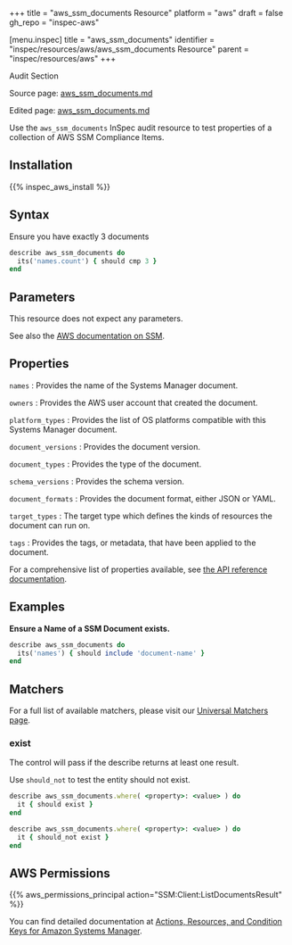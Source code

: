 +++
title = "aws_ssm_documents Resource"
platform = "aws"
draft = false
gh_repo = "inspec-aws"

[menu.inspec]
title = "aws_ssm_documents"
identifier = "inspec/resources/aws/aws_ssm_documents Resource"
parent = "inspec/resources/aws"
+++

<div class="admonition-note">
<p class="admonition-note-title">Audit Section</p>
<div class="admonition-note-text">
<p>Source page: <a href="https://github.com/inspec/inspec-aws/blob/main/docs/resources/aws_ssm_documents.md">aws_ssm_documents.md</a></p>
<p>Edited page: <a href="https://github.com/ianmadd/inspec-aws/blob/im/hugo/docs-chef-io/content/inspec/resources/aws_ssm_documents.md">aws_ssm_documents.md</a></p>
</div>
</div>



Use the `aws_ssm_documents` InSpec audit resource to test properties of a collection of AWS SSM Compliance Items.

## Installation

{{% inspec_aws_install %}}

## Syntax

 Ensure you have exactly 3 documents

```ruby
describe aws_ssm_documents do
  its('names.count') { should cmp 3 }
end
```

## Parameters

This resource does not expect any parameters.

See also the [AWS documentation on SSM](https://docs.aws.amazon.com/systems-manager/?id=docs_gateway).

## Properties

`names`
: Provides the name of the Systems Manager document.

`owners`
: Provides the AWS user account that created the document.

`platform_types`
: Provides the list of OS platforms compatible with this Systems Manager document.

`document_versions`
: Provides the document version.

`document_types`
: Provides the type of the document.

`schema_versions`
: Provides the schema version.

`document_formats`
: Provides the document format, either JSON or YAML.

`target_types`
: The target type which defines the kinds of resources the document can run on.

`tags`
: Provides the tags, or metadata, that have been applied to the document.

For a comprehensive list of properties available, see [the API reference documentation](https://docs.aws.amazon.com/systems-manager/latest/APIReference/API_DocumentDescription.html).

## Examples

**Ensure a Name of a SSM Document exists.**

```ruby
describe aws_ssm_documents do
  its('names') { should include 'document-name' }
end
```

## Matchers

For a full list of available matchers, please visit our [Universal Matchers page](https://www.inspec.io/docs/reference/matchers/).

### exist

The control will pass if the describe returns at least one result.

Use `should_not` to test the entity should not exist.

```ruby
describe aws_ssm_documents.where( <property>: <value> ) do
  it { should exist }
end
```

```ruby
describe aws_ssm_documents.where( <property>: <value> ) do
  it { should_not exist }
end
```

## AWS Permissions

{{% aws_permissions_principal action="SSM:Client:ListDocumentsResult" %}}

You can find detailed documentation at [Actions, Resources, and Condition Keys for Amazon Systems Manager](https://docs.aws.amazon.com/IAM/latest/UserGuide/list_awssystemsmanager.html).